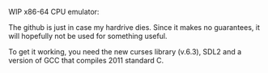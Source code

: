 WIP x86-64 CPU emulator:

The github is just in case my hardrive dies. Since it makes no guarantees, it will hopefully not be used for something useful.

To get it working, you need the new curses library (v.6.3), SDL2 and a version of GCC that compiles 2011 standard C.
